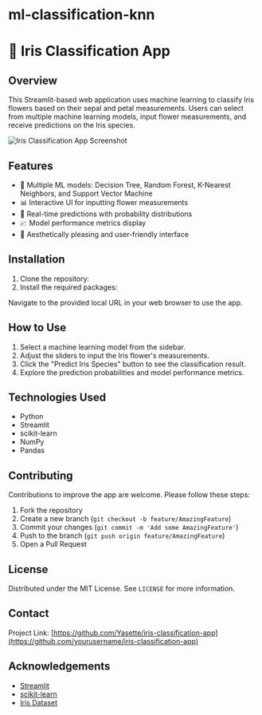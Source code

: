 # ml-classification-knn

# 🌸 Iris Classification App

## Overview
This Streamlit-based web application uses machine learning to classify Iris flowers based on their sepal and petal measurements. Users can select from multiple machine learning models, input flower measurements, and receive predictions on the Iris species.

![Iris Classification App Screenshot](path_to_screenshot.png)

## Features
- 🤖 Multiple ML models: Decision Tree, Random Forest, K-Nearest Neighbors, and Support Vector Machine
- 📊 Interactive UI for inputting flower measurements
- 🔮 Real-time predictions with probability distributions
- 📈 Model performance metrics display
- 🎨 Aesthetically pleasing and user-friendly interface

## Installation

1. Clone the repository:
2. Install the required packages:

Navigate to the provided local URL in your web browser to use the app.

## How to Use

1. Select a machine learning model from the sidebar.
2. Adjust the sliders to input the Iris flower's measurements.
3. Click the "Predict Iris Species" button to see the classification result.
4. Explore the prediction probabilities and model performance metrics.

## Technologies Used

- Python
- Streamlit
- scikit-learn
- NumPy
- Pandas

## Contributing

Contributions to improve the app are welcome. Please follow these steps:
1. Fork the repository
2. Create a new branch (`git checkout -b feature/AmazingFeature`)
3. Commit your changes (`git commit -m 'Add some AmazingFeature'`)
4. Push to the branch (`git push origin feature/AmazingFeature`)
5. Open a Pull Request

## License

Distributed under the MIT License. See `LICENSE` for more information.

## Contact

Project Link: [https://github.com/Yasette/iris-classification-app](https://github.com/yourusername/iris-classification-app)

## Acknowledgements

- [Streamlit](https://www.streamlit.io/)
- [scikit-learn](https://scikit-learn.org/)
- [Iris Dataset](https://archive.ics.uci.edu/ml/datasets/iris)
  


